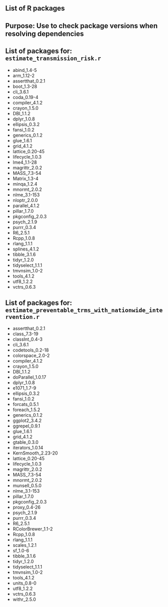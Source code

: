 ## List of R packages

## Purpose: Use to check package versions when resolving dependencies

## List of packages for: `estimate_transmission_risk.r`

- abind_1.4-5           
- arm_1.12-2 
- assertthat_0.2.1
- boot_1.3-28      
- cli_3.6.1       
- coda_0.19-4           
- compiler_4.1.2  
- crayon_1.5.0          
- DBI_1.1.2    
- dplyr_1.0.8 
- ellipsis_0.3.2  
- fansi_1.0.2     
- generics_0.1.2  
- glue_1.6.1            
- grid_4.1.2            
- lattice_0.20-45 
- lifecycle_1.0.3 
- lme4_1.1-28  
- magrittr_2.0.2  
- MASS_7.3-54 
- Matrix_1.3-4 
- minqa_1.2.4           
- mnormt_2.0.2          
- nlme_3.1-153 
- nloptr_2.0.0    
- parallel_4.1.2  
- pillar_1.7.0 
- pkgconfig_2.0.3 
- psych_2.1.9  
- purrr_0.3.4  
- R6_2.5.1     
- Rcpp_1.0.8            
- rlang_1.1.1     
- splines_4.1.2
- tibble_3.1.6 
- tidyr_1.2.0  
- tidyselect_1.1.1
- tmvnsim_1.0-2   
- tools_4.1.2  
- utf8_1.2.2      
- vctrs_0.6.3


## List of packages for: `estimate_preventable_trms_with_nationwide_intervention.r`

- assertthat_0.2.1  
- class_7.3-19      
- classInt_0.4-3   
- cli_3.6.1         
- codetools_0.2-18 
- colorspace_2.0-2  
- compiler_4.1.2   
- crayon_1.5.0
- DBI_1.1.2             
- doParallel_1.0.17
- dplyr_1.0.8       
- e1071_1.7-9      
- ellipsis_0.3.2    
- fansi_1.0.2       
- forcats_0.5.1         
- foreach_1.5.2         
- generics_0.1.2        
- ggplot2_3.4.2    
- ggrepel_0.9.1         
- glue_1.6.1        
- grid_4.1.2        
- gtable_0.3.0      
- iterators_1.0.14  
- KernSmooth_2.23-20
- lattice_0.20-45   
- lifecycle_1.0.3       
- magrittr_2.0.2    
- MASS_7.3-54       
- mnormt_2.0.2     
- munsell_0.5.0     
- nlme_3.1-153     
- pillar_1.7.0      
- pkgconfig_2.0.3  
- proxy_0.4-26     
- psych_2.1.9       
- purrr_0.3.4           
- R6_2.5.1         
- RColorBrewer_1.1-2
- Rcpp_1.0.8            
- rlang_1.1.1       
- scales_1.2.1      
- sf_1.0-6         
- tibble_3.1.6      
- tidyr_1.2.0       
- tidyselect_1.1.1      
- tmvnsim_1.0-2      
- tools_4.1.2           
- units_0.8-0           
- utf8_1.2.2            
- vctrs_0.6.3       
- withr_2.5.0    
